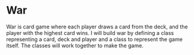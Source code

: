 # War
War is card game where each player draws a card from the deck, and the player with the highest card wins.
I will build war by defining a class representing a card, deck and player and a class to represent the game itself. The classes will work together to make the game.
